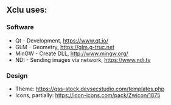 ## Xclu uses:

### Software

* Qt - Development, https://www.qt.io/
* GLM - Geometry, https://glm.g-truc.net
* MinGW - Create DLL, http://www.mingw.org/
* NDI - Sending images via network, https://www.ndi.tv
### Design

* Theme: https://qss-stock.devsecstudio.com/templates.php
* Icons, partially: https://icon-icons.com/pack/Zwicon/1875 
